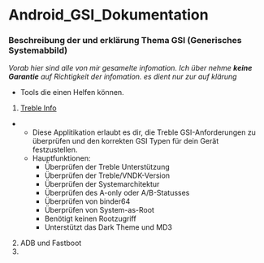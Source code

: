 # Android_GSI_Dokumentation
### Beschreibung der und erklärung Thema GSI (Generisches Systemabbild)
*Vorab hier sind alle von mir gesamelte infomation.
Ich über nehme **keine Garantie** auf Richtigkeit der infomation.
es dient nur zur auf klärung*

- Tools die einen Helfen können.

1. [Treble Info](https://f-droid.org/de/packages/tk.hack5.treblecheck/) 
 - - Diese Applitikation erlaubt es dir, die Treble GSI-Anforderungen zu überprüfen und den korrekten GSI Typen für dein Gerät festzustellen.
   - Hauptfunktionen:
     - Überprüfen der Treble Unterstützung
     - Überprüfen der Treble/VNDK-Version
     - Überprüfen der Systemarchitektur
     - Überprüfen des A-only oder A/B-Statusses
     - Überprüfen von binder64
     - Überprüfen von System-as-Root
     - Benötigt keinen Rootzugriff
     - Unterstützt das Dark Theme und MD3
2. ADB und Fastboot
3. 
